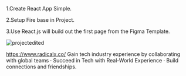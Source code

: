 
 1.Create React App Simple.
 
 2.Setup Fire base in Project.
 
 3.Use React.js will build out the first page from the Figma Template.
 
 ![projectedited](https://user-images.githubusercontent.com/116291339/202137677-8aebabf4-16c4-4d0a-8f10-2629c65bfbe5.jpg)

 
 
 
 
 
 


 
 
 https://www.radicalx.co/
 Gain tech industry experience by collaborating with global teams · 
 Succeed in Tech with Real-World Experience ·
 Build connections and friendships. 

